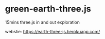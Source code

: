 # green-earth-three.js

15mins three.js in and out exploration

webstie: https://earth-three-js.herokuapp.com/
